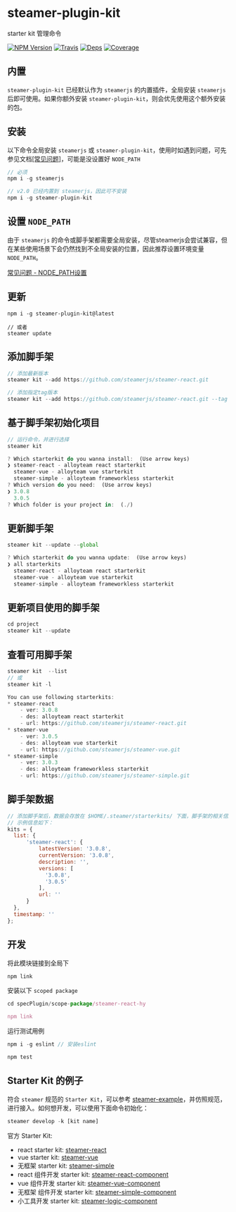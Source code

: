 # steamer-plugin-kit

starter kit 管理命令

[![NPM Version](https://img.shields.io/npm/v/steamer-plugin-kit.svg?style=flat)](https://www.npmjs.com/package/steamer-plugin-kit)
[![Travis](https://img.shields.io/travis/steamerjs/steamer-plugin-kit.svg)](https://travis-ci.org/steamerjs/steamer-plugin-kit)
[![Deps](https://david-dm.org/steamerjs/steamer-plugin-kit.svg)](https://david-dm.org/steamerjs/steamer-plugin-kit)
[![Coverage](https://img.shields.io/coveralls/steamerjs/steamer-plugin-kit.svg)](https://coveralls.io/github/steamerjs/steamer-plugin-kit)

## 内置
`steamer-plugin-kit` 已经默认作为 `steamerjs` 的内置插件，全局安装 `steamerjs` 后即可使用。如果你额外安装 `steamer-plugin-kit`，则会优先使用这个额外安装的包。

## 安装
以下命令全局安装 `steamerjs` 或 `steamer-plugin-kit`，使用时如遇到问题，可先参见文档[[常见问题]](https://steamerjs.github.io/docs/introduction/Steamer-QA.html)，可能是没设置好 `NODE_PATH`

```javascript
// 必须
npm i -g steamerjs

// v2.0 已经内置到 steamerjs，因此可不安装
npm i -g steamer-plugin-kit
```

## 设置 `NODE_PATH`

由于 `steamerjs` 的命令或脚手架都需要全局安装，尽管steamerjs会尝试兼容，但在某些使用场景下会仍然找到不全局安装的位置，因此推荐设置环境变量 `NODE_PATH`。

[常见问题 - NODE_PATH设置](https://steamerjs.github.io/docs/introduction/Steamer-QA.html)

## 更新
```
npm i -g steamer-plugin-kit@latest

// 或者
steamer update
```

## 添加脚手架
```javascript
// 添加最新版本
steamer kit --add https://github.com/steamerjs/steamer-react.git

// 添加指定tag版本
steamer kit --add https://github.com/steamerjs/steamer-react.git --tag v3.0.7
```

## 基于脚手架初始化项目
```javascript
// 运行命令，并进行选择
steamer kit

? Which starterkit do you wanna install:  (Use arrow keys)
❯ steamer-react - alloyteam react starterkit
  steamer-vue - alloyteam vue starterkit
  steamer-simple - alloyteam frameworkless starterkit
? Which version do you need:  (Use arrow keys)
❯ 3.0.8
  3.0.5
? Which folder is your project in:  (./)
```

## 更新脚手架
```javascript
steamer kit --update --global

? Which starterkit do you wanna update:  (Use arrow keys)
❯ all starterkits
  steamer-react - alloyteam react starterkit
  steamer-vue - alloyteam vue starterkit
  steamer-simple - alloyteam frameworkless starterkit
```

## 更新项目使用的脚手架
```javascript
cd project
steamer kit --update
```

## 查看可用脚手架
```javascript
steamer kit  --list
// 或
steamer kit -l

You can use following starterkits:
* steamer-react
    - ver: 3.0.8
    - des: alloyteam react starterkit
    - url: https://github.com/steamerjs/steamer-react.git
* steamer-vue
    - ver: 3.0.5
    - des: alloyteam vue starterkit
    - url: https://github.com/steamerjs/steamer-vue.git
* steamer-simple
    - ver: 3.0.3
    - des: alloyteam frameworkless starterkit
    - url: https://github.com/steamerjs/steamer-simple.git
```

## 脚手架数据
```javascript
// 添加脚手架后，数据会存放在 $HOME/.steamer/starterkits/ 下面，脚手架的相关信息也会存放在 starterkit.js 中
// 示例信息如下：
kits = {
  list: {
      'steamer-react': {
          latestVersion: '3.0.8',
          currentVersion: '3.0.8',
          description: '',
          versions: [
            '3.0.8',
            '3.0.5'
          ],
          url: ''
      }
  },
  timestamp: ''
};
```


## 开发

将此模块链接到全局下

```javascript
npm link
```

安装以下 `scoped package`

```javascript
cd specPlugin/scope-package/steamer-react-hy

npm link
```

运行测试用例

```javascript
npm i -g eslint // 安装eslint

npm test
```

## Starter Kit 的例子
符合 `steamer` 规范的 `Starter Kit`，可以参考 [steamer-example](https://github.com/steamerjs/steamer-example/)，并仿照规范，进行接入。如何想开发，可以使用下面命令初始化：

```javascript
steamer develop -k [kit name]
```

官方 Starter Kit:
* react starter kit: [steamer-react](https://github.com/steamerjs/steamer-react/)
* vue starter kit: [steamer-vue](https://github.com/steamerjs/steamer-vue/)
* 无框架 starter kit: [steamer-simple](https://github.com/steamerjs/steamer-simple/)
* react 组件开发 starter kit: [steamer-react-component](https://github.com/steamerjs/steamer-react-component/)
* vue 组件开发 starter kit: [steamer-vue-component](https://github.com/steamerjs/steamer-vue-component/)
* 无框架 组件开发 starter kit: [steamer-simple-component](https://github.com/steamerjs/steamer-simple-component/)
* 小工具开发 starter kit: [steamer-logic-component](https://github.com/steamerjs/steamer-logic-component)
